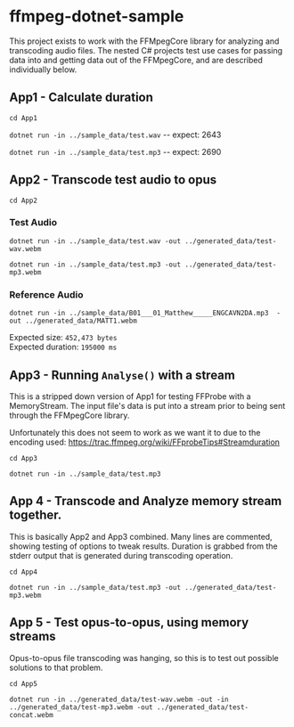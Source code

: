 # ffmpeg-dotnet-sample

This project exists to work with the FFMpegCore library for analyzing and transcoding audio files. The nested C# projects test use cases for passing data into and getting data out of the FFMpegCore, and are described individually below.

## App1 - Calculate duration

`cd App1`

`dotnet run -in ../sample_data/test.wav` -- expect: 2643

`dotnet run -in ../sample_data/test.mp3` -- expect: 2690

## App2 - Transcode test audio to opus

`cd App2`


### Test Audio

`dotnet run -in ../sample_data/test.wav -out ../generated_data/test-wav.webm`

`dotnet run -in ../sample_data/test.mp3 -out ../generated_data/test-mp3.webm`

### Reference Audio

`dotnet run -in ../sample_data/B01___01_Matthew_____ENGCAVN2DA.mp3  -out ../generated_data/MATT1.webm`

Expected size: `452,473 bytes`<br />
Expected duration: `195000 ms`

## App3 - Running `Analyse()` with a stream

This is a stripped down version of App1 for testing FFProbe with a MemoryStream. The input file's data is put into a stream prior to being sent through the FFMpegCore library.

Unfortunately this does not seem to work as we want it to due to the encoding used: https://trac.ffmpeg.org/wiki/FFprobeTips#Streamduration

`cd App3`

`dotnet run -in ../sample_data/test.mp3`


## App 4 - Transcode and Analyze memory stream together.

This is basically App2 and App3 combined. Many lines are commented, showing testing of options to tweak results. Duration is grabbed from the stderr output that is generated during transcoding operation.

`cd App4`

`dotnet run -in ../sample_data/test.mp3 -out ../generated_data/test-mp3.webm`

## App 5 - Test opus-to-opus, using memory streams

Opus-to-opus file transcoding was hanging, so this is to test out possible solutions to that problem.

`cd App5`

`dotnet run -in ../generated_data/test-wav.webm -out -in ../generated_data/test-mp3.webm -out ../generated_data/test-concat.webm`


